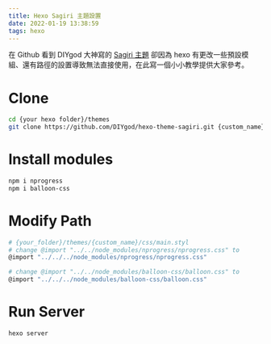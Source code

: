 ```yaml
---
title: Hexo Sagiri 主題設置
date: 2022-01-19 13:38:59
tags: hexo
---
```


在 Github 看到 DIYgod 大神寫的 [Sagiri 主題](https://github.com/DIYgod/hexo-theme-sagiri) 卻因為 hexo 有更改一些預設模組、還有路徑的設置導致無法直接使用，在此寫一個小小教學提供大家參考。

# Clone 
```bash
cd {your hexo folder}/themes
git clone https://github.com/DIYgod/hexo-theme-sagiri.git {custom_name}
```
# Install modules
```bash
npm i nprogress
npm i balloon-css
```

# Modify Path
```bash
# {your_folder}/themes/{custom_name}/css/main.styl
# change @import "../../node_modules/nprogress/nprogress.css" to
@import "../../../node_modules/nprogress/nprogress.css"

# change @import "../../node_modules/balloon-css/balloon.css" to
@import "../../../node_modules/balloon-css/balloon.css"

```

# Run Server
```bash
hexo server
```